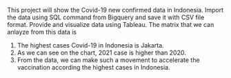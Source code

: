 This project will show the Covid-19 new confirmed data in Indonesia. Import the data using SQL command from Bigquery and save it with CSV file format.
Provide and visualize data using Tableau. 
The matrix that we can anlayze from this data is
1. The highest cases Covid-19 in Indonesia is Jakarta.
2. As we can see on the chart, 2021 case is higher than 2020.
3. From the data, we can make such a movement to accelerate the vaccination according the highest cases in Indonesia.
